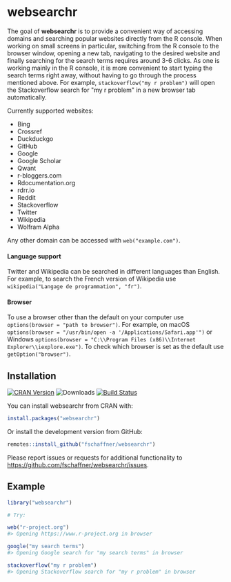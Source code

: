 
<!-- README.md is generated from README.Rmd. Please edit that file -->
websearchr
==========

The goal of **websearchr** is to provide a convenient way of accessing domains and searching popular websites directly from the R console. When working on small screens in particular, switching from the R console to the browser window, opening a new tab, navigating to the desired website and finally searching for the search terms requires around 3-6 clicks. As one is working mainly in the R console, it is more convenient to start typing the search terms right away, without having to go through the process mentioned above. For example, `stackoverflow("my r problem")` will open the Stackoverflow search for "my r problem" in a new browser tab automatically.

Currently supported websites:

-   Bing
-   Crossref
-   Duckduckgo
-   GitHub
-   Google
-   Google Scholar
-   Qwant
-   r-bloggers.com
-   Rdocumentation.org
-   rdrr.io
-   Reddit
-   Stackoverflow
-   Twitter
-   Wikipedia
-   Wolfram Alpha

Any other domain can be accessed with `web("example.com")`.

#### Language support

Twitter and Wikipedia can be searched in different languages than English. For example, to search the French version of Wikipedia use `wikipedia("Langage de programmation", "fr")`.

#### Browser

To use a browser other than the default on your computer use `options(browser = "path to browser")`. For example, on macOS `options(browser = "/usr/bin/open -a '/Applications/Safari.app'")` or Windows `options(browser = "C:\\Program Files (x86)\\Internet Explorer\\iexplore.exe")`. To check which browser is set as the default use `getOption("browser")`.

Installation
------------

[![CRAN Version](https://www.r-pkg.org/badges/version/websearchr)](https://cran.r-project.org/package=websearchr) ![Downloads](https://cranlogs.r-pkg.org/badges/websearchr) [![Build Status](https://travis-ci.org/fschaffner/websearchr.svg?branch=master)](https://travis-ci.org/fschaffner/websearchr)

You can install websearchr from CRAN with:

``` r
install.packages("websearchr")
```

Or install the development version from GitHub:

``` r
remotes::install_github("fschaffner/websearchr")
```

Please report issues or requests for additional functionality to <https://github.com/fschaffner/websearchr/issues>.

Example
-------

``` r
library("websearchr")

# Try:

web("r-project.org")
#> Opening https://www.r-project.org in browser

google("my search terms")
#> Opening Google search for "my search terms" in browser

stackoverflow("my r problem")
#> Opening Stackoverflow search for "my r problem" in browser
```

